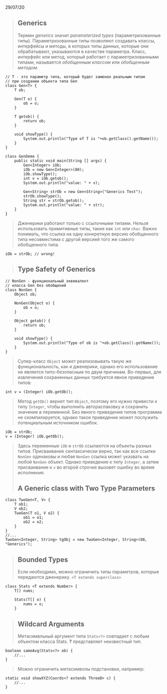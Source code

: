 29/07/20
>## Generics
>Термин *generics* значит *parameterized types* (параметризованные типы). Параметризованные типы позволяют создавать классы, интерфейсы и методы, в которых типы данных, которые они обрабатывают, указываются в качестве параметра. Класс, интерфейс или метод, который работает с параметризованными типами, называется *обобщенным классом* или *обобщенным методом*.

	// T - это параметр типа, который будет заменен реальным типом
	// при создании объекта типа Gen
    class Gen<T> {
    	T ob;
    	
    	Gen(T o) {
    		ob = o;
    	}
    	
    	T getob() {
    		return ob;
    	}
    	
    	void showType() {
    		System.out.println("Type of T is "+ob.getClass().getName());
    	}
    }
    
    class GenDemo {
	    public static void main(String [] args) {
		    Gen<Integer> iOb;
		    iOb = new Gen<Integer>(80);
		    iOb.showType();
		    int v = iOb.getob();
		    System.out.println("value: " + v);
		    
		    Gen<String> strOb = new Gen<String>("Generics Test");
		    strOb.showType();
			String str = strOb.getob();
		    System.out.println("value: " + str);
		}
	}
	
> Дженерики работают только с ссылочными типами. Нельзя использовать примитивные типы, такие как `int` или `char`. 
>Важно понимать, что ссылка на одну конкретную версию обобщенного типа несовместима с другой версией того же самого обобщенного типа. 

    iOb = strOb; // wrong!
    
>## Type Safety of Generics

	// NonGen - функциональный эквивалент
	// класса Gen без обобщений
    class NonGen {
    	Object ob;
    	
    	NonGen(Object o) {
    		ob = o;
    	}
    	
    	Object getob() {
    		return ob;
    	}
    	
    	void showType() {
    		System.out.println("Type of ob is "+ob.getClass().getName());
    	}
    }
>Супер-класс `Object` может реализовывать такую же функциональность, как и дженерики, однако его использование не является типо-безопасным по двум причинам.
>Во-первых, для извлечения сохраненных данных требуется явное приведение типов:

    int v = (Integer) iOb.getOb();

>Метод `getOb()` вернет тип `Object`, поэтому его нужно привести к типу `Integer`, чтобы выполнить автораспаковку и сохранить значение в переменной. Без явного приведения типов программа не скомпилируется, однако такое приведение может послужить потенциальным источником ошибок.

    iOb = strOb;
    v = (Integer) iOb.getOb();

>Здесь переменные `iOb` и `strOb` ссылаются на объекты разных типов. Присваивание синтаксически верно, так как все ссылки `NonGen` одинаковы и любая `NonGen` ссылка может указвать на любой `NonGen` объект. Однако приведение к типу `Integer`, а затем присваивание к `v` во второй строчке вызовет ошибку во время исполнения.
>## A Generic class with Two Type Parameters

    class TwoGen<T, V> {
    	T ob1;
    	V ob2;
    	TwoGen(T o1, V o2) {
    		ob1 = o1;
    		ob2 = o2;
    	}
    }
    //...
    TwoGen<Integer, String> tgObj = new TwoGen<Integer, String>(88, "Generics");

>## Bounded Types
>Если необходимо, можно ограничить типы параметров, которые передаются дженерику.
>`<T extends superclass>`

    class Stats <T extends Number> {
    	T[] nums;
    	
    	Stats(T[] o) {
    		nums = o;
    	}

>## Wildcard Arguments
>Метасимвльный аргумент типа `Stats<?>` совпадает с любым объектом класса Stats. **?** представляет неизвестный тип.

    boolean sameAvg(Stats<?> ob) {
    	//...
    }

>Можно ограничить метасимволы подстановки, например:

    static void showXYZ(Coords<? extends ThreeD> c) {
    	//...
    }

<!--stackedit_data:
eyJoaXN0b3J5IjpbLTEzMDI5MTQxMjZdfQ==
-->